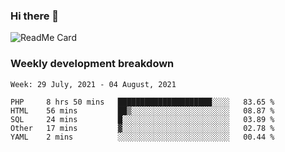 ### Hi there 👋

<!--
**itzcy/itzcy** is a ✨ _special_ ✨ repository because its `README.md` (this file) appears on your GitHub profile.

Here are some ideas to get you started:

- 🔭 I’m currently working on ...
- 🌱 I’m currently learning ...
- 👯 I’m looking to collaborate on ...
- 🤔 I’m looking for help with ...
- 💬 Ask me about ...
- 📫 How to reach me: ...
- 😄 Pronouns: ...
- ⚡ Fun fact: ...
-->
![ReadMe Card](https://github-readme-stats.vercel.app/api?username=itzcy&show_icons=true&title_color=2d3198&icon_color=797cb8&text_color=24292e&bg_color=f6f8fa)

### Weekly development breakdown
<!--START_SECTION:waka-->
```text
Week: 29 July, 2021 - 04 August, 2021

PHP     8 hrs 50 mins   █████████████████████░░░░   83.65 % 
HTML    56 mins         ██▒░░░░░░░░░░░░░░░░░░░░░░   08.87 % 
SQL     24 mins         █░░░░░░░░░░░░░░░░░░░░░░░░   03.89 % 
Other   17 mins         ▓░░░░░░░░░░░░░░░░░░░░░░░░   02.78 % 
YAML    2 mins          ░░░░░░░░░░░░░░░░░░░░░░░░░   00.44 % 
```
<!--END_SECTION:waka-->
